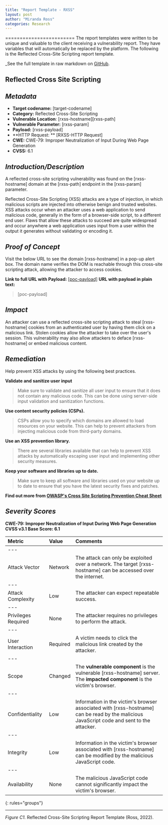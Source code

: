```yaml
---
title: "Report Template - RXSS"
layout: post
author: "Miranda Ross"
categories: Research
---
```



========================
The report templates were written to be unique and valuable to the client receiving a vulnerability report. They have variables that will automatically be replaced by the platform. The following is the Reflected Cross-Site Scripting report template.

_See the full template in raw markdown on [GitHub](/report_templates/reflected-cross-site-scripting.md).

Reflected Cross Site Scripting 
---------------------------------------------

***Metadata***
----------------------------------------------------------------
- **Target codename:** \[target-codename\]
- **Category:** Reflected Cross-Site Scripting
- **Vulnerable Location**: \[rxss-hostname\]\[rxss-path\]
- **Vulnerable Parameter:** \[rxss-param\]
- **Payload:** \[rxss-payload\]
- **HTTP Request: ** \[RXSS-HTTP Request\]
- **CWE:** CWE-79: Improper Neutralization of Input During Web Page Generation
- **CVSS:** 6.1

***Introduction/Description***
----------------------------------------------------------------
A reflected cross-site scripting vulnerability was found on the \[rxss-hostname\] domain at the \[rxss-path\] endpoint in the \[rxss-param\] parameter.

Reflected Cross-Site Scripting (XSS) attacks are a type of injection, in which malicious scripts are injected into otherwise benign and trusted websites. XSS attacks occur when an attacker uses a web application to send malicious code, generally in the form of a browser-side script, to a different end user. Flaws that allow these attacks to succeed are quite widespread and occur anywhere a web application uses input from a user within the output it generates without validating or encoding it.

***Proof of Concept***
----------------------------------------------------------------
Visit the below URL to see the domain \[rxss-hostname\] in a pop-up alert box. The domain name verifies the DOM is reachable through this cross-site scripting attack, allowing the attacker to access cookies.

**Link to full URL with Payload:** [\[poc-payload\]](\[poc-payload\])
**URL with payload in plain text:**
> \[poc-payload\]

***Impact***
----------------------------------------------------------------
An attacker can use a reflected cross-site scripting attack to steal \[rxss-hostname\] cookies from an authenticated user by having them click on a malicious link. Stolen cookies allow the attacker to take over the user's session. This vulnerability may also allow attackers to deface \[rxss-hostname\] or embed malicious content.

***Remediation***
----------------------------------------------------------------
Help prevent XSS attacks by using the following best practices.

__Validate and sanitize user input__
>Make sure to validate and sanitize all user input to ensure that it does not contain any malicious code. This can be done using server-side input validation and sanitization functions.

__Use content security policies (CSPs).__
>CSPs allow you to specify which domains are allowed to load resources on your website. This can help to prevent attackers from injecting malicious code from third-party domains.

__Use an XSS prevention library.__
>There are several libraries available that can help to prevent XSS attacks by automatically escaping user input and implementing other security measures.

__Keep your software and libraries up to date.__
>Make sure to keep all software and libraries used on your website up to date to ensure that you have the latest security fixes and patches.

**Find out more from [OWASP's Cross Site Scripting Prevention Cheat Sheet](https://cheatsheetseries.owasp.org/cheatsheets/Cross_Site_Scripting_Prevention_Cheat_Sheet.html)**

***Severity Scores***
----------------------------------------------------------------
__CWE-79: Improper Neutralization of Input During Web Page Generation__
__CVSS v3.1 Base Score: 6.1__

| Metric              | Value    | Comments                                                     |
|:--------------------|:---------|:-------------------------------------------------------------|
|---
| Attack Vector       | Network  | The attack can only be exploited over a network. The target \[rxss-hostname\] can be accessed over the internet. |
|---
| Attack Complexity   | Low      | The attacker can expect repeatable success.                  |
|---
| Privileges Required | None     | The attacker requires no privileges to perform the attack.   |
|---
| User Interaction    | Required | A victim needs to click the malicious link created by the attacker. |
|---
| Scope               | Changed  | The **vulnerable component** is the vulnerable \[rxss-hostname\] server. The **impacted component** is the victim's browser. |
|---
| Confidentiality     | Low      | Information in the victim's browser associated with \[rxss-hostname\] can be read by the malicious JavaScript code and sent to the attacker. |
|---
| Integrity           | Low      | Information in the victim's browser associated with \[rxss-hostname\] can be modified by the malicious JavaScript code. |
|---
| Availability        | None     | The malicious JavaScript code cannot significantly impact the victim's browser. 
{: rules="groups"}



* * *
_Figure C1._ Reflected Cross-Site Scripting Report Template (Ross, 2022).